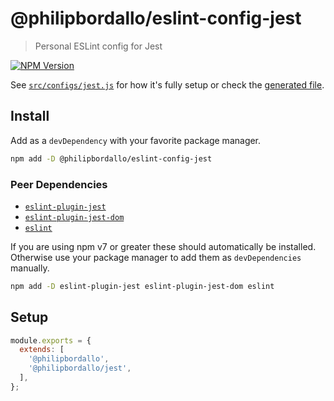 <!-- GENERATED -->
# @philipbordallo/eslint-config-jest
> Personal ESLint config for Jest

[![NPM Version][npm-img]][npm-url]

See [`src/configs/jest.js`](../../src/configs/jest.js) for how it's fully setup or check the [generated file](https://unpkg.com/@philipbordallo/eslint-config-jest).


## Install
Add as a `devDependency` with your favorite package manager.

```sh
npm add -D @philipbordallo/eslint-config-jest
```

### Peer Dependencies

- [`eslint-plugin-jest`](https://www.npmjs.com/package/eslint-plugin-jest)
- [`eslint-plugin-jest-dom`](https://www.npmjs.com/package/eslint-plugin-jest-dom)
- [`eslint`](https://www.npmjs.com/package/eslint)

If you are using npm v7 or greater these should automatically be installed. Otherwise use your package manager to add them as `devDependencies` manually.

```sh
npm add -D eslint-plugin-jest eslint-plugin-jest-dom eslint
```


## Setup

```js
module.exports = {
  extends: [
    '@philipbordallo',
    '@philipbordallo/jest',
  ],
};
```


[npm-img]: https://img.shields.io/npm/v/@philipbordallo/eslint-config-jest.svg
[npm-url]: https://www.npmjs.com/package/@philipbordallo/eslint-config-jest
